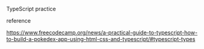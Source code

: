 TypeScript practice

reference

https://www.freecodecamp.org/news/a-practical-guide-to-typescript-how-to-build-a-pokedex-app-using-html-css-and-typescript/#typescript-types
